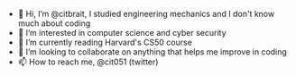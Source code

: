 - 👋 Hi, I’m @citbrait, I studied engineering mechanics and I don't know much about coding
- 👀 I’m interested in computer science and cyber security
- 🌱 I’m currently reading Harvard's CS50 course
- 💞️ I’m looking to collaborate on anything that helps me improve in coding
- 📫 How to reach me, @cit051 (twitter)

<!---
citbrait/citbrait is a ✨ special ✨ repository because its `README.md` (this file) appears on your GitHub profile.
You can click the Preview link to take a look at your changes.
--->
